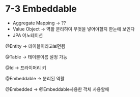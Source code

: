 # 7-3 Embeddable

* Aggregate Mapping -> ??
* Value Object -> 역활 분리하여 무엇을 넣어야할지 한눈에 보인다
* JPA 어노테이션

@Entity -> 테이블이라고보면됨

@Table -> 테이블이름 설정 가능

@Id -> 프라이머리 키

@Embeddable -> 분리된 역활&#x20;

@Embedded -> @Embeddable사용한 객체 사용할때
